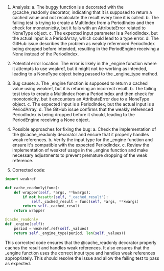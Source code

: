 1. Analysis:
   a. The buggy function is a decorated with the @cache_readonly decorator, indicating that it is supposed to return a cached value and not recalculate the result every time it is called.
   b. The failing test is trying to create a MultiIndex from a PeriodIndex and then check for monotonicity, but it fails with an AttributeError related to NoneType object.
   c. The expected input parameter is a PeriodIndex, but the actual input is a PeriodArray, which could lead to a type error.
   d. The GitHub issue describes the problem as weakly referenced PeriodIndex being dropped before intended, resulting in the PeriodEngine receiving a None instead of the PeriodIndex.

2. Potential error location:
   The error is likely in the _engine function where it attempts to use weakref, but it might not be working as intended, leading to a NoneType object being passed to the _engine_type method.

3. Bug cause:
   a. The _engine function is supposed to return a cached value using weakref, but it is returning an incorrect result.
   b. The failing test tries to create a MultiIndex from a PeriodIndex and then check for monotonicity, but it encounters an AttributeError due to a NoneType object.
   c. The expected input is a PeriodIndex, but the actual input is a PeriodArray.
   d. The GitHub issue confirms that the weakly referenced PeriodIndex is being dropped before it should, leading to the PeriodEngine receiving a None object.

4. Possible approaches for fixing the bug:
   a. Check the implementation of the @cache_readonly decorator and ensure that it properly handles weak references.
   b. Verify the input type for the _engine function and ensure it's compatible with the expected PeriodIndex.
   c. Review the implementation of weakref usage in the _engine function and make necessary adjustments to prevent premature dropping of the weak reference.

5. Corrected code:
```python
import weakref

def cache_readonly(func):
    def wrapper(self, *args, **kwargs):
        if not hasattr(self, "_cached_result"):
            self._cached_result = func(self, *args, **kwargs)
        return self._cached_result
    return wrapper

@cache_readonly
def _engine(self):
    period = weakref.ref(self._values)
    return self._engine_type(period, len(self._values))
```
This corrected code ensures that the @cache_readonly decorator properly caches the result and handles weak references. It also ensures that the _engine function uses the correct input type and handles weak references appropriately. This should resolve the issue and allow the failing test to pass as expected.